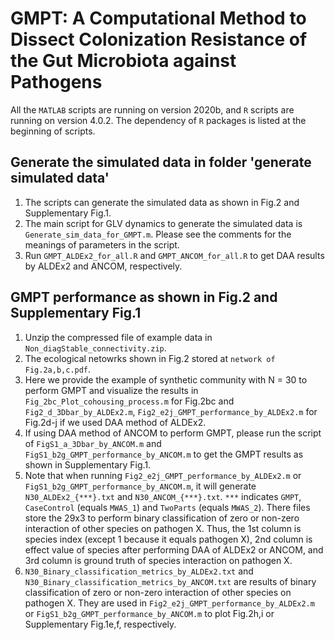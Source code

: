 # GMPT: A Computational Method to Dissect Colonization Resistance of the Gut Microbiota against Pathogens

All the `MATLAB` scripts are running on version 2020b, and `R` scripts are running on version 4.0.2. The dependency of `R` packages is listed at the beginning of scripts. 

## Generate the simulated data in folder 'generate simulated data'
1. The scripts can generate the simulated data as shown in Fig.2 and Supplementary Fig.1.
2. The main script for GLV dynamics to generate the simulated data is `Generate_sim_data_for_GMPT.m`. Please see the comments for the meanings of parameters in the script.
3. Run `GMPT_ALDEx2_for_all.R` and `GMPT_ANCOM_for_all.R` to get DAA results by ALDEx2 and ANCOM, respectively.
## GMPT performance as shown in Fig.2 and Supplementary Fig.1


1. Unzip the compressed file of example data in `Non_diagStable_connectivity.zip`.
2. The ecological netowrks shown in Fig.2 stored at `network of Fig.2a,b,c.pdf`. 
3. Here we provide the example of synthetic community with N = 30 to perform GMPT and visualize the results in `Fig_2bc_Plot_cohousing_process.m` for Fig.2bc and `Fig2_d_3Dbar_by_ALDEx2.m`, `Fig2_e2j_GMPT_performance_by_ALDEx2.m` for Fig.2d-j if we used DAA method of ALDEx2.
4. If using DAA method of ANCOM to perform GMPT, please run the script of `FigS1_a_3Dbar_by_ANCOM.m` and `FigS1_b2g_GMPT_performance_by_ANCOM.m` to get the GMPT results as shown in Supplementary Fig.1.
5. Note that when running `Fig2_e2j_GMPT_performance_by_ALDEx2.m` or `FigS1_b2g_GMPT_performance_by_ANCOM.m`, it will generate `N30_ALDEx2_{***}.txt` and `N30_ANCOM_{***}.txt`. `***` indicates `GMPT`, `CaseControl` (equals `MWAS_1`) and `TwoParts` (equals `MWAS_2`). There files store the 29x3 to perform binary classification of zero or non-zero interaction of other species on pathogen X. Thus, the 1st column is species index (except 1 because it equals pathogen X), 2nd column is effect value of species after performing DAA of ALDEx2 or ANCOM, and 3rd column is ground truth of species interaction on pathogen X.
6. `N30_Binary_classification_metrics_by_ALDEx2.txt` and `N30_Binary_classification_metrics_by_ANCOM.txt` are results of binary classification of zero or non-zero interaction of other species on pathogen X. They are used in `Fig2_e2j_GMPT_performance_by_ALDEx2.m` or `FigS1_b2g_GMPT_performance_by_ANCOM.m` to plot Fig.2h,i or Supplementary Fig.1e,f, respectively.
